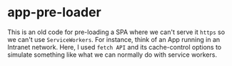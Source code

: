 # app-pre-loader

This is an old code for pre-loading a SPA where we can't serve it `https` so we can't use `ServiceWorkers`. For instance, think of an App running in an Intranet network.
Here, I used `fetch API` and its cache-control options to simulate something like what we can normally do with service workers.
